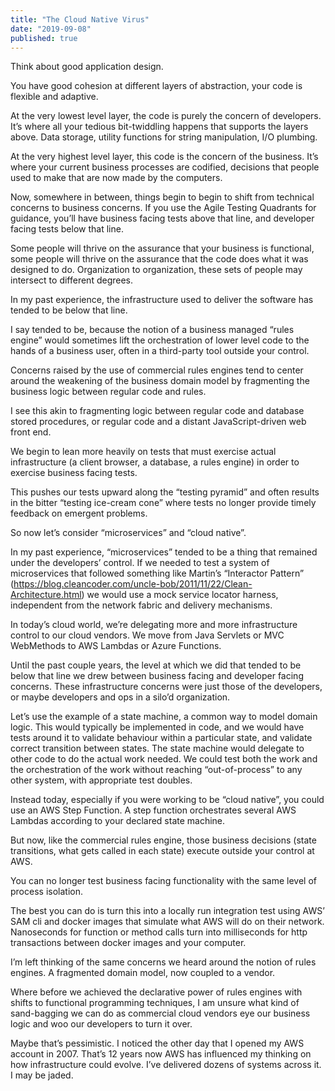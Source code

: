 ```yaml
---
title: "The Cloud Native Virus"
date: "2019-09-08"
published: true
---
```


Think about good application design.

You have good cohesion at different layers of abstraction, your code is flexible and adaptive.

At the very lowest level layer, the code is purely the concern of developers. It’s where all your tedious bit-twiddling happens that supports the layers above. Data storage, utility functions for string manipulation, I/O plumbing.

At the very highest level layer, this code is the concern of the business. It’s where your current business processes are codified, decisions that people used to make that are now made by the computers.

Now, somewhere in between, things begin to begin to shift from technical concerns to business concerns. If you use the Agile Testing Quadrants for guidance, you’ll have business facing tests above that line, and developer facing tests below that line.

Some people will thrive on the assurance that your business is functional, some people will thrive on the assurance that the code does what it was designed to do. Organization to organization, these sets of people may intersect to different degrees.

In my past experience, the infrastructure used to deliver the software has tended to be below that line.

I say tended to be, because the notion of a business managed “rules engine” would sometimes lift the orchestration of lower level code to the hands of a business user, often in a third-party tool outside your control.

Concerns raised by the use of commercial rules engines tend to center around the weakening of the business domain model by fragmenting the business logic between regular code and rules.

I see this akin to fragmenting logic between regular code and database stored procedures, or regular code and a distant JavaScript-driven web front end.

We begin to lean more heavily on tests that must exercise actual infrastructure (a client browser, a database, a rules engine) in order to exercise business facing tests.

This pushes our tests upward along the “testing pyramid” and often results in the bitter “testing ice-cream cone” where tests no longer provide timely feedback on emergent problems.

So now let’s consider “microservices” and “cloud native”.

In my past experience, “microservices” tended to be a thing that remained under the developers’ control. If we needed to test a system of microservices that followed something like Martin’s “Interactor Pattern” (https://blog.cleancoder.com/uncle-bob/2011/11/22/Clean-Architecture.html) we would use a mock service locator harness, independent from the network fabric and delivery mechanisms.

In today’s cloud world, we’re delegating more and more infrastructure control to our cloud vendors. We move from Java Servlets or MVC WebMethods to AWS Lambdas or Azure Functions.

Until the past couple years, the level at which we did that tended to be below that line we drew between business facing and developer facing concerns. These infrastructure concerns were just those of the developers, or maybe developers and ops in a silo’d organization.

Let’s use the example of a state machine, a common way to model domain logic. This would typically be implemented in code, and we would have tests around it to validate behaviour within a particular state, and validate correct transition between states. The state machine would delegate to other code to do the actual work needed. We could test both the work and the orchestration of the work without reaching “out-of-process” to any other system, with appropriate test doubles.

Instead today, especially if you were working to be “cloud native”, you could use an AWS Step Function. A step function orchestrates several AWS Lambdas according to your declared state machine.

But now, like the commercial rules engine, those business decisions (state transitions, what gets called in each state) execute outside your control at AWS.

You can no longer test business facing functionality with the same level of process isolation.

The best you can do is turn this into a locally run integration test using AWS’ SAM cli and docker images that simulate what AWS will do on their network. Nanoseconds for function or method calls turn into milliseconds for http transactions between docker images and your computer.

I’m left thinking of the same concerns we heard around the notion of rules engines. A fragmented domain model, now coupled to a vendor.

Where before we achieved the declarative power of rules engines with shifts to functional programming techniques, I am unsure what kind of sand-bagging we can do as commercial cloud vendors eye our business logic and woo our developers to turn it over.

Maybe that’s pessimistic. I noticed the other day that I opened my AWS account in 2007. That’s 12 years now AWS has influenced my thinking on how infrastructure could evolve. I’ve delivered dozens of systems across it. I may be jaded.
